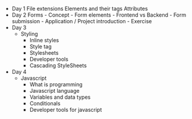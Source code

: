  - Day 1
    File extensions
    Elements and their tags
    Attributes
- Day 2
    Forms
        - Concept
        - Form elements
        - Frontend vs Backend
        - Form submission
        - Application / Project introduction
        - Exercise
- Day 3
    - Styling
        - Inline styles
        - Style tag
        - Stylesheets
        - Developer tools
        - Cascading StyleSheets
- Day 4
    - Javascript
        - What is programming
        - Javascript language
        - Variables and data types
        - Conditionals
        - Developer tools for javascript



        